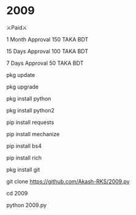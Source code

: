 # 2009

⚔️Paid⚔️

1 Month Approval 150 TAKA BDT

15 Days Approval 100 TAKA BDT

7 Days Approval 50 TAKA BDT

pkg update

pkg upgrade

pkg install python

pkg install python2

pip install requests

pip install mechanize

pip install bs4

pip install rich

pkg install git

git clone https://github.com/Akash-RKS/2009.py

cd 2009

python 2009.py
